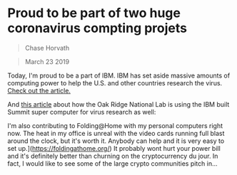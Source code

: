 # Proud to be part of two huge coronavirus compting projets
> Chase Horvath

> March 23 2019

Today, I'm proud to be a part of IBM. IBM has set aside massive amounts of computing power to help the U.S.
and other countries research the virus. 
[Check out the article.](https://newsroom.ibm.com/IBM-helps-bring-supercomputers-into-the-global-fight-against-COVID-19)


And [this article](https://www.ibm.com/blogs/nordic-msp/ibm-supercomputer-summit-attacks-coronavirus/) 
about how the Oak Ridge National Lab is using the IBM built Summit super computer for virus research as well:


I'm also contributing to Folding@Home with my personal computers right now. The heat in my office is unreal
with the video cards running full blast around the clock, but it's worth it. 
Anybody can help and it is very easy to set up.](https://foldingathome.org/)
It probably wont hurt your power bill and it's definitely better than churning on  the cryptocurrency du jour. 
In fact, I would like to see some of the large crypto communities pitch in...

